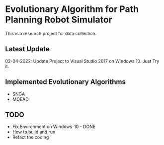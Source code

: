 # Evolutionary Algorithm for Path Planning Robot Simulator

This is a research project for data collection.

## Latest Update

02-04-2022: Update Project to Visual Studio 2017 on Windows 10. Just Try it.

## Implemented Evolutionary Algorithms

- SNGA
- MOEAD

## TODO

- Fix Environment on Windows-10 - DONE
- How to build and run
- Refact the coding